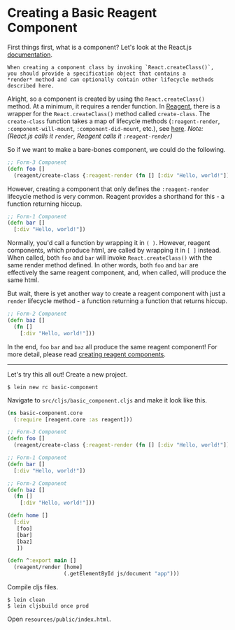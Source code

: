 # Creating a Basic Reagent Component

First things first, what is a component? Let's look at the React.js [documentation](https://facebook.github.io/react/docs/component-specs.html).

```
When creating a component class by invoking `React.createClass()`,
you should provide a specification object that contains a
*render* method and can optionally contain other lifecycle methods
described here.
```

Alright, so a component is created by using the `React.createClass()` method.  At a minimum, it requires a render function.  In [Reagent](https://github.com/reagent-project/reagent/), there is a wrapper for the `React.createClass()` method called `create-class`.  The `create-class` function takes a map of lifecycle methods (`:reagent-render`, `:component-will-mount`, `:component-did-mount`, etc.), see [here](https://github.com/reagent-project/reagent/blob/e53a5c2b1357c0560f0c4c15b28f00d09e27237b/src/reagent/core.cljs#L110).  *Note: (React.js calls it `render`, Reagent calls it `:reagent-render`)*

So if we want to make a bare-bones component, we could do the following.

```clojure
;; Form-3 Component
(defn foo []
  (reagent/create-class {:reagent-render (fn [] [:div "Hello, world!"])}))
```

However, creating a component that only defines the `:reagent-render` lifecycle method is very common. Reagent provides a shorthand for this - a function returning hiccup.

```clojure
;; Form-1 Component
(defn bar []
  [:div "Hello, world!"])
```

Normally, you'd call a function by wrapping it in `( )`. However, reagent components, which produce html, are called by wrapping it in `[ ]` instead. When called, both `foo` and `bar` will invoke `React.createClass()` with the same render method defined. In other words, both `foo` and `bar` are effectively the same reagent component, and, when called, will produce the same html.

But wait, there is yet another way to create a reagent component with just a `render` lifecycle method - a function returning a function that returns hiccup.

```clojure
;; Form-2 Component
(defn baz []
  (fn []
    [:div "Hello, world!"]))
```

In the end, `foo` `bar` and `baz` all produce the same reagent component! For more detail, please read [creating reagent components](https://github.com/Day8/re-frame/wiki/Creating-Reagent-Components).

---

Let's try this all out!  Create a new project.

```
$ lein new rc basic-component
```

Navigate to `src/cljs/basic_component.cljs` and make it look like this.

```clojure
(ns basic-component.core
  (:require [reagent.core :as reagent]))

;; Form-3 Component
(defn foo []
  (reagent/create-class {:reagent-render (fn [] [:div "Hello, world!"])}))

;; Form-1 Component
(defn bar []
  [:div "Hello, world!"])

;; Form-2 Component
(defn baz []
  (fn []
    [:div "Hello, world!"]))

(defn home []
  [:div
   [foo]
   [bar]
   [baz]
   ])

(defn ^:export main []
  (reagent/render [home]
                  (.getElementById js/document "app")))
```

Compile cljs files.

```
$ lein clean
$ lein cljsbuild once prod
```

Open `resources/public/index.html`.
